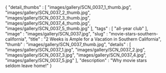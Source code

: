 {
  "detail_thumbs" : [
                       "images/gallery/SCN_0037_1_thumb.jpg",
                       "images/gallery/SCN_0037_2_thumb.jpg",
                       "images/gallery/SCN_0037_3_thumb.jpg",
                       "images/gallery/SCN_0037_4_thumb.jpg",
                       "images/gallery/SCN_0037_5_thumb.jpg"
                     ],
  "tags" : [
              "all-year club"
            ],
  "image" : "images/gallery/SCN_0037.jpg",
  "slug" : "movie-stars-southern-california",
  "title" : "2 Weeks is Ample for a Vacation in Southern California",
  "thumb" : "images/gallery/SCN_0037_thumb.jpg",
  "details" : [
                 "images/gallery/SCN_0037_1.jpg",
                 "images/gallery/SCN_0037_2.jpg",
                 "images/gallery/SCN_0037_3.jpg",
                 "images/gallery/SCN_0037_4.jpg",
                 "images/gallery/SCN_0037_5.jpg"
               ],
  "description" : "Why movie stars seldom leave home!"
}
